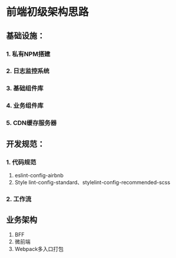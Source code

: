 # 前端初级架构思路

## 基础设施：

### 1. 私有NPM搭建

### 2. 日志监控系统

### 3. 基础组件库

### 4. 业务组件库

### 5. CDN缓存服务器

## 开发规范：

### 1. 代码规范

1. eslint-config-airbnb 
2. Style lint-config-standard、stylelint-config-recommended-scss

### 2. 工作流

## 业务架构

1. BFF
2. 微前端
3. Webpack多入口打包

